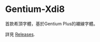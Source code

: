 # Gentium-Xdi8

首款希頂字體，基於Gentium Plus的襯線字體。

詳見 [Releases](https://github.com/edward-martyr/Gentium-Xdi8/releases).
